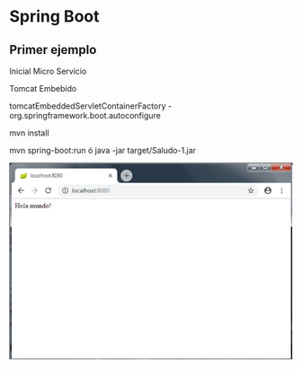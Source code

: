 # Spring Boot

## Primer ejemplo

Inicial Micro Servicio

Tomcat Embebido

tomcatEmbeddedServletContainerFactory - org.springframework.boot.autoconfigure


mvn install

mvn spring-boot:run ó java -jar target/Saludo-1.jar


![](https://github.com/alvarockcl/spring-01/blob/master/img/salida.png)


